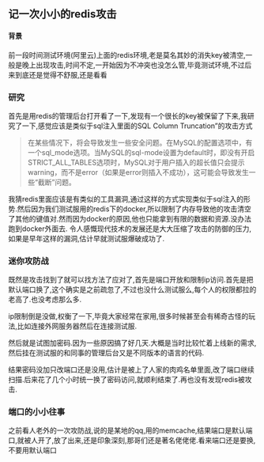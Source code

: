 ## 记一次小小的redis攻击

#### 背景
前一段时间测试环境(阿里云)上面的redis环境,老是莫名其妙的消失key被清空,一般是晚上出现攻击,时间不定,一开始因为不冲突也没怎么管,毕竟测试环境,不过后来到底还是觉得不舒服,还是看看

### 研究

首先是用redis的管理后台打开看了一下,发现有一个很长的key被保留了下来,我研究了一下,感觉应该是类似于sql注入里面的SQL Column Truncation”的攻击方式
>在某些情况下，将会导致发生一些安全问题。在MySQL的配置选项中，有一个sql_mode选项。当MySQL的sql-mode设置为default时，即没有开启STRICT_ALL_TABLES选项时，MySQL对于用户插入的超长值只会提示warning，而不是error（如果是error则插入不成功），这可能会导致发生一些“截断”问题。

我猜redis里面应该是有类似的工具漏洞,通过这样的方式实现类似于sql注入的形势.然后因为我们测试服用的redis下的docker,所以限制了内存导致他的攻击清空了其他的键值对.然而因为docker的原因,他也只能拿到有限的数据和资源.没办法跑到docker外面去.
令人感慨现代技术的发展还是大大压缩了攻击的防御的压力,如果是早年这样的漏洞,估计早就测试服爆破成功了.

### 迷你攻防战

既然是攻击找到了就可以找方法了应对了,首先是端口开放和限制ip访问.首先是把默认端口换了,这个确实是之前疏忽了,不过也没什么测试服么,每个人的权限都拉的老高了.也没考虑那么多.

ip限制倒是没做,权衡了一下,毕竟大家经常在家用,很多时候甚至会有稀奇古怪的玩法,比如连接外网服务器然后在连接测试服.

然后就是试图加密码.因为一些原因搞了好几天.大概是当时比较忙着上线新的需求,然后挂在测试服的和同事的管理后台又是不同版本的语言的代码.

结果密码没加只改端口还是没用,估计是被上了人家的肉鸡名单里面,改了端口继续扫描.后来花了几个小时统一换了密码访问,就顺利结束了.再也没有发现redis被攻击.

### 端口的小小往事

之前看人老外的一次攻防战,说的是某地的qq,用的memcache,结果端口是默认端口,就被人开了,放了出来,还是印象深刻,那哥们还是著名佬佬佬.看来端口还是要换,不要用默认端口